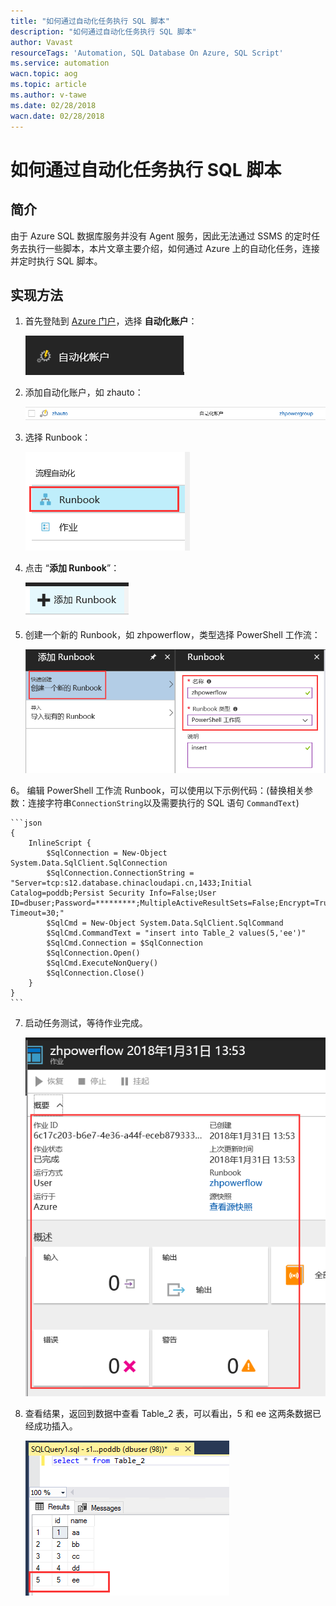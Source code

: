 ```yaml
---
title: "如何通过自动化任务执行 SQL 脚本"
description: "如何通过自动化任务执行 SQL 脚本"
author: Vavast
resourceTags: 'Automation, SQL Database On Azure, SQL Script'
ms.service: automation
wacn.topic: aog
ms.topic: article
ms.author: v-tawe
ms.date: 02/28/2018
wacn.date: 02/28/2018
---
```


# 如何通过自动化任务执行 SQL 脚本

## 简介

由于 Azure SQL 数据库服务并没有 Agent 服务，因此无法通过 SSMS 的定时任务去执行一些脚本，本片文章主要介绍，如何通过 Azure 上的自动化任务，连接并定时执行 SQL 脚本。

## 实现方法

1. 首先登陆到 [Azure 门户](https://portal.azure.cn/)，选择 **自动化账户**：

    ![01](media/aog-automation-howto-exec-sql-script/01.png)
2. 添加自动化账户，如 zhauto：

    ![02](media/aog-automation-howto-exec-sql-script/02.png)
3. 选择 Runbook：

    ![03](media/aog-automation-howto-exec-sql-script/03.png)
4. 点击 “**添加 Runbook**”：

    ![04](media/aog-automation-howto-exec-sql-script/04.png)

5. 创建一个新的 Runbook，如 zhpowerflow，类型选择 PowerShell 工作流：

    ![05](media/aog-automation-howto-exec-sql-script/05.png)

6。 编辑 PowerShell 工作流 Runbook，可以使用以下示例代码：(替换相关参数：连接字符串`ConnectionString`以及需要执行的 SQL 语句 `CommandText`)

    ```json
    {
        InlineScript {
            $SqlConnection = New-Object System.Data.SqlClient.SqlConnection
            $SqlConnection.ConnectionString = "Server=tcp:s12.database.chinacloudapi.cn,1433;Initial Catalog=poddb;Persist Security Info=False;User ID=dbuser;Password=*********;MultipleActiveResultSets=False;Encrypt=True;TrustServerCertificate=False;Connection Timeout=30;"
            $SqlCmd = New-Object System.Data.SqlClient.SqlCommand
            $SqlCmd.CommandText = "insert into Table_2 values(5,'ee')"
            $SqlCmd.Connection = $SqlConnection
            $SqlConnection.Open()
            $SqlCmd.ExecuteNonQuery()
            $SqlConnection.Close()
        }
    }
    ```

7. 启动任务测试，等待作业完成。

    ![06](media/aog-automation-howto-exec-sql-script/06.png)

8. 查看结果，返回到数据中查看 Table_2 表，可以看出，5 和 ee 这两条数据已经成功插入。

    ![07](media/aog-automation-howto-exec-sql-script/07.png)